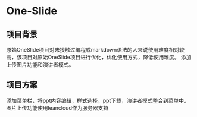 # One-Slide

## 项目背景
原始OneSlide项目对未接触过编程或markdown语法的人来说使用难度相对较高，该项目对原始OneSlide项目进行优化，优化使用方式，降低使用难度。
添加上传图片功能和演讲者模式。

## 项目方案
添加菜单栏，将ppt内容编辑，样式选择，ppt下载，演讲者模式整合到菜单中。
图片上传功能使用leancloud作为服务器支持
